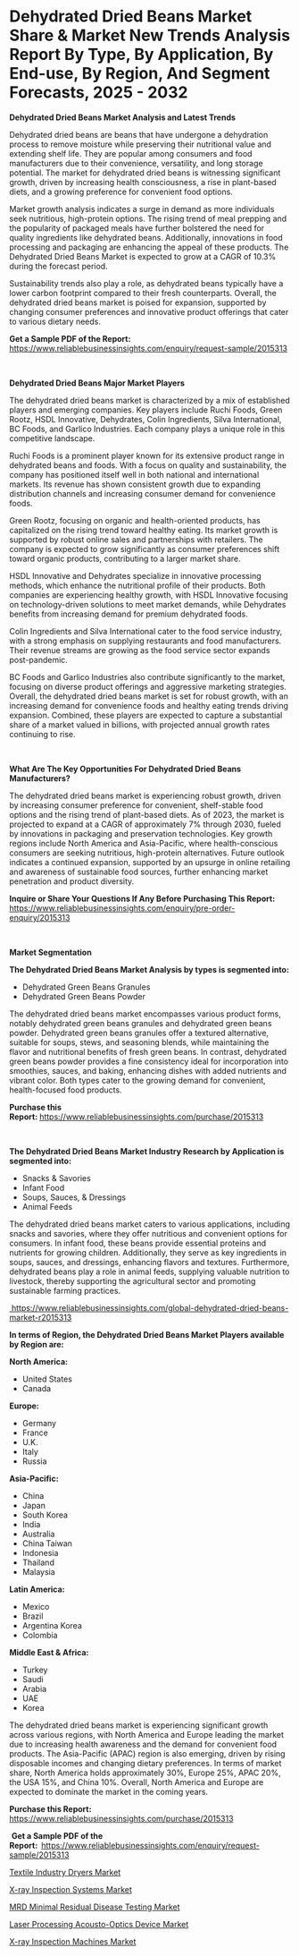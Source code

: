 <p><h1>Dehydrated Dried Beans Market Share & Market New Trends Analysis Report By Type, By Application, By End-use, By Region, And Segment Forecasts, 2025 - 2032</h1></p><p><strong>Dehydrated Dried Beans Market Analysis and Latest Trends</strong></p>
<p><p>Dehydrated dried beans are beans that have undergone a dehydration process to remove moisture while preserving their nutritional value and extending shelf life. They are popular among consumers and food manufacturers due to their convenience, versatility, and long storage potential. The market for dehydrated dried beans is witnessing significant growth, driven by increasing health consciousness, a rise in plant-based diets, and a growing preference for convenient food options.</p><p>Market growth analysis indicates a surge in demand as more individuals seek nutritious, high-protein options. The rising trend of meal prepping and the popularity of packaged meals have further bolstered the need for quality ingredients like dehydrated beans. Additionally, innovations in food processing and packaging are enhancing the appeal of these products. The Dehydrated Dried Beans Market is expected to grow at a CAGR of 10.3% during the forecast period. </p><p>Sustainability trends also play a role, as dehydrated beans typically have a lower carbon footprint compared to their fresh counterparts. Overall, the dehydrated dried beans market is poised for expansion, supported by changing consumer preferences and innovative product offerings that cater to various dietary needs.</p></p>
<p><strong>Get a Sample PDF of the Report:&nbsp;</strong> <a href="https://www.reliablebusinessinsights.com/enquiry/request-sample/2015313?utm_campaign=3116&utm_medium=2&utm_source=Github&utm_content=ia&utm_term=29032025&utm_id=dehydrated-dried-beans">https://www.reliablebusinessinsights.com/enquiry/request-sample/2015313</a></p>
<p>&nbsp;</p>
<p><strong>Dehydrated Dried Beans Major Market Players</strong></p>
<p><p>The dehydrated dried beans market is characterized by a mix of established players and emerging companies. Key players include Ruchi Foods, Green Rootz, HSDL Innovative, Dehydrates, Colin Ingredients, Silva International, BC Foods, and Garlico Industries. Each company plays a unique role in this competitive landscape.</p><p>Ruchi Foods is a prominent player known for its extensive product range in dehydrated beans and foods. With a focus on quality and sustainability, the company has positioned itself well in both national and international markets. Its revenue has shown consistent growth due to expanding distribution channels and increasing consumer demand for convenience foods.</p><p>Green Rootz, focusing on organic and health-oriented products, has capitalized on the rising trend toward healthy eating. Its market growth is supported by robust online sales and partnerships with retailers. The company is expected to grow significantly as consumer preferences shift toward organic products, contributing to a larger market share.</p><p>HSDL Innovative and Dehydrates specialize in innovative processing methods, which enhance the nutritional profile of their products. Both companies are experiencing healthy growth, with HSDL Innovative focusing on technology-driven solutions to meet market demands, while Dehydrates benefits from increasing demand for premium dehydrated foods.</p><p>Colin Ingredients and Silva International cater to the food service industry, with a strong emphasis on supplying restaurants and food manufacturers. Their revenue streams are growing as the food service sector expands post-pandemic.</p><p>BC Foods and Garlico Industries also contribute significantly to the market, focusing on diverse product offerings and aggressive marketing strategies. Overall, the dehydrated dried beans market is set for robust growth, with an increasing demand for convenience foods and healthy eating trends driving expansion. Combined, these players are expected to capture a substantial share of a market valued in billions, with projected annual growth rates continuing to rise.</p></p>
<p>&nbsp;</p>
<p><strong>What Are The Key Opportunities For Dehydrated Dried Beans Manufacturers?</strong></p>
<p><p>The dehydrated dried beans market is experiencing robust growth, driven by increasing consumer preference for convenient, shelf-stable food options and the rising trend of plant-based diets. As of 2023, the market is projected to expand at a CAGR of approximately 7% through 2030, fueled by innovations in packaging and preservation technologies. Key growth regions include North America and Asia-Pacific, where health-conscious consumers are seeking nutritious, high-protein alternatives. Future outlook indicates a continued expansion, supported by an upsurge in online retailing and awareness of sustainable food sources, further enhancing market penetration and product diversity.</p></p>
<p><strong>Inquire or Share Your Questions If Any Before Purchasing This Report:</strong> <a href="https://www.reliablebusinessinsights.com/enquiry/pre-order-enquiry/2015313?utm_campaign=3116&utm_medium=2&utm_source=Github&utm_content=ia&utm_term=29032025&utm_id=dehydrated-dried-beans">https://www.reliablebusinessinsights.com/enquiry/pre-order-enquiry/2015313</a></p>
<p>&nbsp;</p>
<p><strong>Market Segmentation</strong></p>
<p><strong>The Dehydrated Dried Beans Market Analysis by types is segmented into:</strong></p>
<p><ul><li>Dehydrated Green Beans Granules</li><li>Dehydrated Green Beans Powder</li></ul></p>
<p><p>The dehydrated dried beans market encompasses various product forms, notably dehydrated green beans granules and dehydrated green beans powder. Dehydrated green beans granules offer a textured alternative, suitable for soups, stews, and seasoning blends, while maintaining the flavor and nutritional benefits of fresh green beans. In contrast, dehydrated green beans powder provides a fine consistency ideal for incorporation into smoothies, sauces, and baking, enhancing dishes with added nutrients and vibrant color. Both types cater to the growing demand for convenient, health-focused food products.</p></p>
<p><strong>Purchase this Report:&nbsp;</strong><a href="https://www.reliablebusinessinsights.com/purchase/2015313?utm_campaign=3116&utm_medium=2&utm_source=Github&utm_content=ia&utm_term=29032025&utm_id=dehydrated-dried-beans">https://www.reliablebusinessinsights.com/purchase/2015313</a></p>
<p>&nbsp;</p>
<p><strong>The Dehydrated Dried Beans Market Industry Research by Application is segmented into:</strong></p>
<p><ul><li>Snacks & Savories</li><li>Infant Food</li><li>Soups, Sauces, & Dressings</li><li>Animal Feeds</li></ul></p>
<p><p>The dehydrated dried beans market caters to various applications, including snacks and savories, where they offer nutritious and convenient options for consumers. In infant food, these beans provide essential proteins and nutrients for growing children. Additionally, they serve as key ingredients in soups, sauces, and dressings, enhancing flavors and textures. Furthermore, dehydrated beans play a role in animal feeds, supplying valuable nutrition to livestock, thereby supporting the agricultural sector and promoting sustainable farming practices.</p></p>
<p><a href="https://www.reliablebusinessinsights.com/global-dehydrated-dried-beans-market-r2015313?utm_campaign=3116&utm_medium=2&utm_source=Github&utm_content=ia&utm_term=29032025&utm_id=dehydrated-dried-beans">&nbsp;https://www.reliablebusinessinsights.com/global-dehydrated-dried-beans-market-r2015313</a></p>
<p><strong>In terms of Region, the Dehydrated Dried Beans Market Players available by Region are:</strong></p>
<p>
    <p> <strong> North America: </strong>
        <ul>
            <li>United States</li>
            <li>Canada</li>
        </ul>
        </p> 
    <p> <strong> Europe: </strong>
        <ul>
            <li>Germany</li>
            <li>France</li>
            <li>U.K.</li>
            <li>Italy</li>
            <li>Russia</li>
        </ul>
        </p> 
    <p> <strong> Asia-Pacific: </strong>
        <ul>
            <li>China</li>
            <li>Japan</li>
            <li>South Korea</li>
            <li>India</li>
            <li>Australia</li>
            <li>China Taiwan</li>
            <li>Indonesia</li>
            <li>Thailand</li>
            <li>Malaysia</li>
        </ul>
        </p> 
    <p> <strong> Latin America: </strong>
        <ul>
            <li>Mexico</li>
            <li>Brazil</li>
            <li>Argentina Korea</li>
            <li>Colombia</li>
        </ul>
        </p> 
    <p> <strong> Middle East & Africa: </strong>
        <ul>
            <li>Turkey</li>
            <li>Saudi</li>
            <li>Arabia</li>
            <li>UAE</li>
            <li>Korea</li>
        </ul>
    </p>
    </p>
<p><p>The dehydrated dried beans market is experiencing significant growth across various regions, with North America and Europe leading the market due to increasing health awareness and the demand for convenient food products. The Asia-Pacific (APAC) region is also emerging, driven by rising disposable incomes and changing dietary preferences. In terms of market share, North America holds approximately 30%, Europe 25%, APAC 20%, the USA 15%, and China 10%. Overall, North America and Europe are expected to dominate the market in the coming years.</p></p>
<p><strong>Purchase this Report: </strong><a href="https://www.reliablebusinessinsights.com/purchase/2015313?utm_campaign=3116&utm_medium=2&utm_source=Github&utm_content=ia&utm_term=29032025&utm_id=dehydrated-dried-beans">https://www.reliablebusinessinsights.com/purchase/2015313</a></p>
<p>&nbsp;<strong>Get a Sample PDF of the Report:&nbsp;&nbsp;</strong><a href="https://www.reliablebusinessinsights.com/enquiry/request-sample/2015313?utm_campaign=3116&utm_medium=2&utm_source=Github&utm_content=ia&utm_term=29032025&utm_id=dehydrated-dried-beans">https://www.reliablebusinessinsights.com/enquiry/request-sample/2015313</a></p>
<p><strong></strong></p>
<p><p><a href="https://www.linkedin.com/pulse/analyzing-textile-industry-dryers-market-growth-revenue-1pzyf?utm_campaign=3116&utm_medium=2&utm_source=Github&utm_content=ia&utm_term=29032025&utm_id=dehydrated-dried-beans">Textile Industry Dryers Market</a></p><p><a href="https://www.linkedin.com/pulse/x-ray-inspection-systems-market-projections-2025-2032-growing-z8vse?utm_campaign=3116&utm_medium=2&utm_source=Github&utm_content=ia&utm_term=29032025&utm_id=dehydrated-dried-beans">X-ray Inspection Systems Market</a></p><p><a href="https://github.com/ziwersekos/Market-Research-Report-List-1/blob/main/mrd-minimal-residual-disease-testing-market.md?utm_campaign=3116&utm_medium=2&utm_source=Github&utm_content=ia&utm_term=29032025&utm_id=dehydrated-dried-beans">MRD Minimal Residual Disease Testing Market</a></p><p><a href="https://www.linkedin.com/pulse/laser-processing-acousto-optics-device-market-report-yei3e?utm_campaign=3116&utm_medium=2&utm_source=Github&utm_content=ia&utm_term=29032025&utm_id=dehydrated-dried-beans">Laser Processing Acousto-Optics Device Market</a></p><p><a href="https://www.linkedin.com/pulse/projecting-x-ray-inspection-machines-markets-future-thorough-ouwze?utm_campaign=3116&utm_medium=2&utm_source=Github&utm_content=ia&utm_term=29032025&utm_id=dehydrated-dried-beans">X-ray Inspection Machines Market</a></p></p>